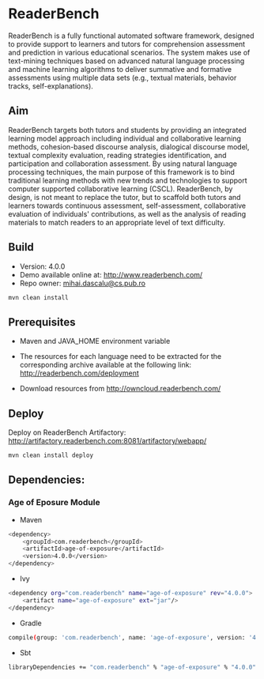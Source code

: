 # ReaderBench

ReaderBench is a fully functional automated software framework, designed to provide support to learners and tutors for comprehension assessment and prediction in various educational scenarios. The system makes use of text-mining techniques based on advanced natural language processing and machine learning algorithms to deliver summative and formative assessments using multiple data sets (e.g., textual materials, behavior tracks, self-explanations).

## Aim

ReaderBench targets both tutors and students by providing an integrated learning model approach including individual and collaborative learning methods, cohesion-based discourse analysis, dialogical discourse model, textual complexity evaluation, reading strategies identification, and participation and collaboration assessment. By using natural language processing techniques, the main purpose of this framework is to bind traditional learning methods with new trends and technologies to support computer supported collaborative learning (CSCL). ReaderBench, by design, is not meant to replace the tutor, but to scaffold both tutors and learners towards continuous assessment, self-assessment, collaborative evaluation of individuals' contributions, as well as the analysis of reading materials to match readers to an appropriate level of text difficulty.

## Build

* Version: 4.0.0
* Demo available online at: http://www.readerbench.com/
* Repo owner: mihai.dascalu@cs.pub.ro

```sh
mvn clean install
```

## Prerequisites

* Maven and JAVA_HOME environment variable

* The resources for each language need to be extracted for the corresponding archive available at the following link: http://readerbench.com/deployment

* Download resources from http://owncloud.readerbench.com/

## Deploy

Deploy on ReaderBench Artifactory: http://artifactory.readerbench.com:8081/artifactory/webapp/
```sh
mvn clean install deploy
```

## Dependencies:

### Age of Eposure Module

* Maven
```sh
<dependency>
    <groupId>com.readerbench</groupId>
    <artifactId>age-of-exposure</artifactId>
    <version>4.0.0</version>
</dependency>
```

* Ivy
```sh
<dependency org="com.readerbench" name="age-of-exposure" rev="4.0.0">
    <artifact name="age-of-exposure" ext="jar"/>
</dependency>
```

* Gradle
```sh
compile(group: 'com.readerbench', name: 'age-of-exposure', version: '4.0.0')
```

* Sbt
```sh
libraryDependencies += "com.readerbench" % "age-of-exposure" % "4.0.0"
```
